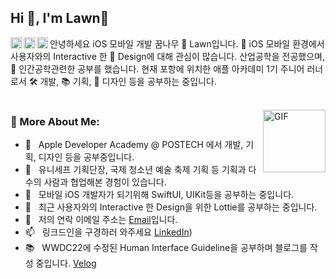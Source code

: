 ## Hi 👋, I'm Lawn🌱
<a href='https://www.linkedin.com/in/준영-이-720a04228/'><img align='left' alt="linkedin" src="https://user-images.githubusercontent.com/74142881/167264589-fc25b22f-bd46-47c0-958f-9224db13ca88.png" height='18px'/></a>  
   
<a href='https://velog.io/@lawn'><img align='left' alt="Velog" src="https://user-images.githubusercontent.com/74142881/167264590-d130a8ba-ae42-4b95-8a82-5311d352c619.png" height='18px'/></a> 
   
<a href='https://www.instagram.com/hi.lawn'><img align='left' alt="Instagram" src="https://user-images.githubusercontent.com/74142881/167264588-11e494ed-e6fe-4500-bd88-814bd85ef805.png" height='18px'/></a>


안녕하세요 iOS 모바일 개발 꿈나무 🌱 Lawn입니다. 📱 iOS 모바일 환경에서 사용자와의 Interactive 한 🎨 Design에 대해 관심이 많습니다. 산업공학을 전공했으며, 🤖 인간공학관련한 공부를 했습니다. 현재 포항에 위치한 애플 아카데미 1기 주니어 러너로서 🛠️ 개발, 📚 기획, 🎨 디자인 등을 공부하는 중입니다.
<br/>
<br/>

<img align="right" alt="GIF" src="https://user-images.githubusercontent.com/74142881/174138147-9c1d3d41-6d4a-4241-a11b-68128c3ba0dd.gif" height="100px"/>
  
### 🧐 More About Me:

- 🍎 &nbsp; Apple Developer Academy @ POSTECH 에서 개발, 기획, 디자인 등을 공부중입니다. 
- 🤝 &nbsp; 유니세프 기획단장, 국제 청소년 예술 축제 기획 등 기획과 다수의 사람과 협업해본 경험이 있습니다.
- 🌱 &nbsp; 모바일 iOS 개발자가 되기위해 SwiftUI, UIKit등을 공부하는 중입니다.
- 🎨 &nbsp; 최근 사용자와의 Interactive 한 Design을 위한 Lottie를 공부하는 중입니다.
- 💬 &nbsp; 저의 연락 이메일 주소는 [Email](name.lawn@gmail.com)입니다.
- 📫 &nbsp; 링크드인을 구경하러 와주세요 [LinkedIn](https://www.linkedin.com/in/준영-이-720a04228/))
- 📚 &nbsp; WWDC22에 수정된 Human Interface Guideline을 공부하며 블로그를 작성 중입니다. [Velog](https://velog.io/@lawn)
<br>


